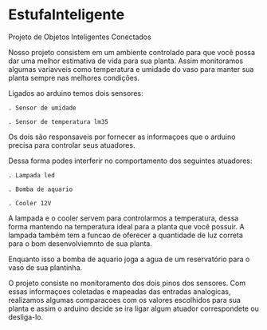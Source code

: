 # EstufaInteligente
Projeto de Objetos Inteligentes Conectados

Nosso projeto consistem em um ambiente controlado para que você possa dar uma melhor estimativa de vida para sua planta.
Assim monitoramos algumas variavveis como temperatura e umidade do vaso para manter sua planta sempre nas melhores condições.

Ligados ao arduino temos dois sensores:

    . Sensor de umidade 

    . Sensor de temperatura lm35

Os dois são responsaveis por fornecer as informaçoes que o arduino precisa para controlar seus atuadores.


Dessa forma podes interferir no comportamento dos seguintes atuadores:

    . Lampada led

    . Bomba de aquario

    . Cooler 12V

A lampada e o cooler servem para controlarmos a temperatura, dessa forma mantendo na temperatura ideal para a planta que você possuir.
A lampada também tem a funcao de oferecer a quantidade de luz correta para o bom desenvolviemnto de sua planta.


Enquanto isso a bomba de aquario joga a agua de um reservatório para o vaso de sua plantinha.


O projeto consiste no monitoramento dos dois pinos dos sensores.
Com essas informaçoes coletadas e mapeadas das entradas analogicas, realizamos algumas comparacoes com os valores escolhidos para sua planta e assim o arduino decide se ira ligar algum atuador correspondete ou desliga-lo.
